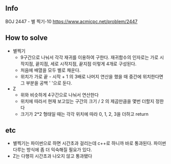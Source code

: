 ## Info
BOJ 2447 - 별 찍기-10 https://www.acmicpc.net/problem/2447

## How to solve
* 별찍기
    * 9구간으로 나눠서 각각 재귀를 이용하여 구한다. 재귀함수의 인자로는 가로 시작지점, 끝지점, 세로 시작지점, 끝지점 이렇게 4개로 구성된다.
    * 처음에 배열을 모두 별로 채운다.
    * 위치가 가로 끝 - 시작 + 1 의 3배로 나머지 연산을 했을 때 중간에 위치한다면 그 부분을 공백 ' '으로 둔다.
* Z
    * 위와 비슷하게 4구간으로 나눠서 연산한다
    * 위치에 따라서 현재 보고있는 구간의 크기 / 2 의 제곱만큼을 몇번 더할지 정한다
    * 크기가 2*2 형태일 때는 각각 위치에 따라 0, 1, 2, 3을 더하고 return
## etc
* 별찍기는 파이썬으로 하면 시간초과 걸리는데 c++로 하니까 바로 통과된다. 파이썬 다루는 방식에 좀 더 익숙해질 필요가 있다.
* Z는 다행히 시간초과 나오지 않고 통과됐다